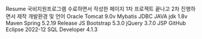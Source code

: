Resume
국비지원프로그램 수료하면서 작성한 페이지
1차 프로젝트 끝나고 2차 진행하면서 제작
개발환경 및 언어
Oracle
Tomcat 9.0v
Mybatis
JDBC
JAVA jdk 1.8v
Maven
Spring 5.2.19 Release
JS
Bootstrap 5.3.0
jQuery 3.7.0
JSP
GitHub
Eclipse 2022-12
SQL Developer 4.1.3